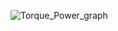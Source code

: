 ![Torque_Power_graph](https://github.com/CaptainPig-gy/Torque-and-Power/assets/100899925/07758abb-e9c1-499a-bf97-b48c54eab8ed)
